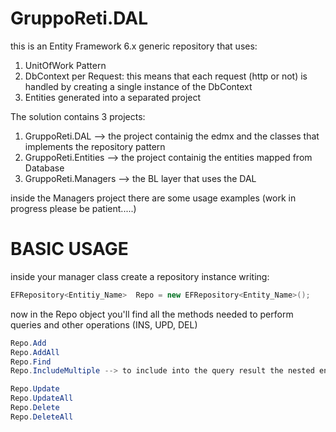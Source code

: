 # GruppoReti.DAL

this is an Entity Framework 6.x generic repository that uses:
1. UnitOfWork Pattern
2. DbContext per Request: this means that each request (http or not) is handled by creating a single instance of the DbContext
3. Entities generated into a separated project

The solution contains 3 projects:

1. GruppoReti.DAL --> the project containig the edmx and the classes that implements the repository pattern
2. GruppoReti.Entities --> the project containig the entities mapped from Database
3. GruppoReti.Managers --> the BL layer that uses the DAL

inside the Managers project there are some usage examples (work in progress please be patient.....)

BASIC USAGE
===========
inside your manager class create a repository instance writing:
```c#
EFRepository<Entitiy_Name>  Repo = new EFRepository<Entity_Name>();
```
now in the Repo object you'll find all the methods needed to perform queries and other operations (INS, UPD, DEL)
```c#
Repo.Add
Repo.AddAll
Repo.Find
Repo.IncludeMultiple --> to include into the query result the nested entities because this project uses the eager loading pattern

Repo.Update
Repo.UpdateAll
Repo.Delete
Repo.DeleteAll
```
